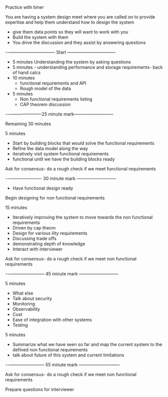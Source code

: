 Practice with timer

You are having a system design meet where you are called on to provide expertise and help them understand how to design the system
- give them data points so they will want to work with you
- Build the system with them
- You drive the discussion and they assist by answering questions 

--——————————- Start ———————————

 - 5 minutes Understanding the system by asking questions 
 - 5 minutes - understanding performance and storage requirements- back of hand calcs
 - 10 minutes
	 - functional requirements and API
	 - Rough model of the data
 - 5 minutes
	 - Non functional requirements listing  
	 - CAP theorem discussion 

--———————-25 minute mark—————————

Remaining 30 minutes

5 minutes 
- Start by building blocks that would solve the functional requirements 
- Refine the data model along the way
- iteratively visit system functional requirements 
- functional until we have the building blocks ready

Ask for consensus- do a rough check if we meet functional requirements 

--———————- 30 minute mark —————————

- Have functional design ready 

Begin designing for non functional requirements 

15 minutes
- Iteratively improving the system to move towards the non functional requirements 
- Driven by cap theom
- Design for various ility requirements 
- Discussing trade offs 
- demonstrating depth of knowledge 
- Interact with interviewer

Ask for consensus- do a rough check if we meet non functional requirements 

--———————— 45 minute mark —————————

5 minutes 
- What else
- Talk about security 
- Monitoring 
- Observability
- Cost
- Ease of integration with other systems
- Testing

5 minutes
- Summarize what we have seen so far and map the current system to the defined non functional requirements 
- talk about future of this system and current limitations 

--———————— 55 minute mark —————————-

Ask for consensus- do a rough check if we meet non functional requirements 

Prepare questions for interviewer